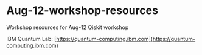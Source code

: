# Aug-12-workshop-resources
Workshop resources for Aug-12 Qiskit workshop

IBM Quantum Lab: [https://quantum-computing.ibm.com](https://quantum-computing.ibm.com)
